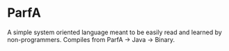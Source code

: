 # ParfA
A simple system oriented language meant to be easily read and learned by non-programmers. Compiles from ParfA -> Java -> Binary.
